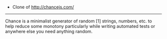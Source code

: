 * Clone of http://chancejs.com/

----
Chance is a minimalist generator of random [1] strings, numbers, etc. to help reduce some monotony particularly while writing automated tests or anywhere else you need anything random.